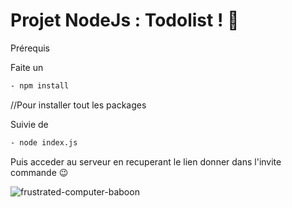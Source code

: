 

#  Projet NodeJs : Todolist ! 💆


Prérequis

Faite un
```sh
- npm install
```
//Pour installer tout les packages


Suivie de
```sh
- node index.js
```


Puis acceder au serveur en recuperant le lien donner dans l'invite commande 😉

![frustrated-computer-baboon](https://github.com/davidtheclark/gifs/blob/master/frustrated-computer-baboob.gif)